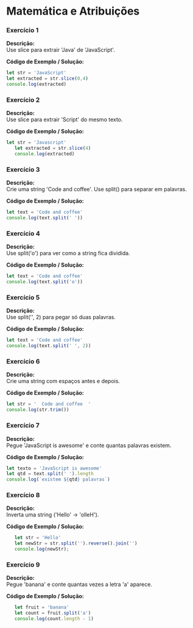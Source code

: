 # Matemática e Atribuições

### Exercício 1

**Descrição:**  
Use slice para extrair 'Java' de 'JavaScript'.

**Código de Exemplo / Solução:**

```javascript
let str = 'JavaScript'
let extracted = str.slice(0,4)
console.log(extracted)
```
### Exercício 2

**Descrição:**  
Use slice para extrair 'Script' do mesmo texto.

**Código de Exemplo / Solução:**

```javascript
let str = 'Javascript'
   let extracted = str.slice(4)
   console.log(extracted)
```

### Exercício 3

**Descrição:**  
Crie uma string 'Code and coffee'. Use split() para separar em palavras.

**Código de Exemplo / Solução:**

```javascript
let text = 'Code and coffee'
console.log(text.split(' '))
```

### Exercício 4

**Descrição:**  
Use split('o') para ver como a string fica dividida.

**Código de Exemplo / Solução:**

```javascript
let text = 'Code and coffee'
console.log(text.split('o'))
```

### Exercício 5

**Descrição:**  
Use split('', 2) para pegar só duas palavras.

**Código de Exemplo / Solução:**

```javascript
let text = 'Code and coffee'
console.log(text.split(' ', 2))
```

### Exercício 6

**Descrição:**  
Crie uma string com espaços antes e depois.

**Código de Exemplo / Solução:**

```javascript
let str = '  Code and coffee  '
console.log(str.trim())
```

### Exercício 7

**Descrição:**  
Pegue 'JavaScript is awesome' e conte quantas palavras existem.

**Código de Exemplo / Solução:**

```javascript
let texto = 'JavaScript is awesome'
let qtd = text.split(' ').length
console.log(`existem ${qtd} palavras`)
```

### Exercício 8

**Descrição:**  
Inverta uma string ('Hello' → 'olleH').

**Código de Exemplo / Solução:**

```javascript
   let str = 'Hello'
   let newStr = str.split('').reverse().join('')
   console.log(newStr);
```
### Exercício 9

**Descrição:**  
Pegue 'banana' e conte quantas vezes a letra 'a' aparece.

**Código de Exemplo / Solução:**

```javascript
   let fruit = 'banana'
   let count = fruit.split('a')
   console.log(count.length - 1)
```
